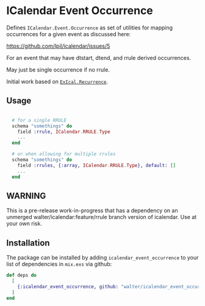 # ICalendar Event Occurrence

Defines `ICalendar.Event.Occurrence` as set of utilities for mapping
occurrences for a given event as discussed here:

https://github.com/lpil/icalendar/issues/5

For an event that may have dtstart, dtend, and rrule derived occurrences.

May just be single occurrence if no rrule.

Initial work based on [`ExIcal.Recurrence`](https://github.com/fazibear/ex_ical).

## Usage

```Elixir

  # for a single RRULE
  schema "somethings" do
    field :rrule, ICalendar.RRULE.Type
    ...
  end

  # or when allowing for multiple rrules
  schema "somethings" do
    field :rrules, {:array, ICalendar.RRULE.Type}, default: []
    ...
  end

```

## WARNING

This is a pre-release work-in-progress that has a dependency on an
unmerged walter/icalendar:feature/rrule branch version of
icalendar. Use at your own risk.

## Installation

The package can be installed by adding `icalendar_event_occurrence` to your
list of dependencies in `mix.exs` via github:

```elixir
def deps do
  [
    {:icalendar_event_occurrence, github: "walter/icalendar_event_occurence"}
  ]
end
```
